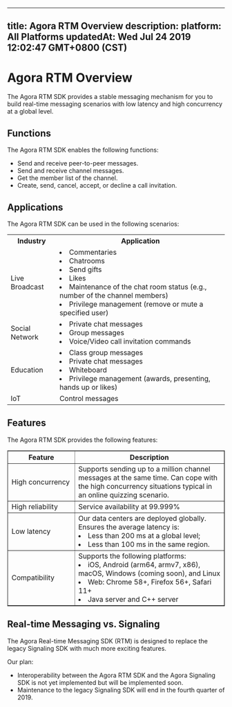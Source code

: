 
---
title: Agora RTM Overview
description: 
platform: All Platforms
updatedAt: Wed Jul 24 2019 12:02:47 GMT+0800 (CST)
---
# Agora RTM Overview
The Agora RTM SDK provides a stable messaging mechanism for you to build real-time messaging scenarios with low latency and high concurrency at a global level. 

## Functions

The Agora RTM SDK enables the following functions:

-   Send and receive peer-to-peer messages.
-   Send and receive channel messages.
-   Get the member list of the channel.
-   Create, send, cancel, accept, or decline a call invitation. 


## Applications

The Agora RTM SDK can be used in the following scenarios:

<table>
  <tr>
    <th>Industry</th>
    <th>Application</th>
  </tr>
  <tr>
    <td>Live Broadcast</td>
    <td><li>Commentaries<br><li>Chatrooms<br><li>Send gifts<br><li>Likes<br><li>Maintenance of the chat room status (e.g., number of the channel members)<br><li>Privilege management (remove or mute a specified user)<br></td>
  </tr>
  <tr>
    <td>Social Network</td>
    <td><li>Private chat messages<br><li>Group messages<br><li>Voice/Video call invitation commands<br></td>
  </tr>
  <tr>
    <td>Education</td>
    <td><li>Class group messages<br><li>Private chat messages<br><li>Whiteboard<br><li>Privilege management (awards, presenting, hands up or likes)<br></td>
  </tr>
  <tr>
    <td>IoT</td>
    <td>Control messages</td>
  </tr>
</table>

## Features

The Agora RTM SDK provides the following features:

<table border="1" width="100%">
  <tr>
    <th width="20%">Feature </th>
    <th width="50%">Description</th>
  </tr>
  <tr>
    <td>High concurrency</td>
    <td>Supports sending up to a million  channel messages at the same time. Can cope with the high concurrency situations typical in an online quizzing scenario. <br></td>
  </tr>
  <tr>
    <td>High reliability</td>
    <td>Service availability at 99.999%</td>
  </tr>
	  <tr>
    <td>Low latency</td>
    <td>Our data centers are deployed globally. Ensures the average latency is:<li>Less than 200 ms at a global level;<br><li>Less than 100 ms in the same region.<br></td>
  </tr>
	  <tr>
    <td>Compatibility</td>
    <td>Supports the following platforms:<li>iOS, Android (arm64, armv7, x86), macOS, Windows (coming soon), and Linux<br><li> Web: Chrome 58+, Firefox 56+, Safari 11+<br><li>Java server and C++ server<br></td>
  </tr>
</table>

## Real-time Messaging vs. Signaling

The Agora Real-time Messaging SDK (RTM) is designed to replace the legacy Signaling SDK with much more exciting features. 

Our plan: 

- Interoperability between the Agora RTM SDK and the Agora Signaling SDK is not yet implemented but will be implemented soon. 
- Maintenance to the legacy Signaling SDK will end in the fourth quarter of 2019. 

